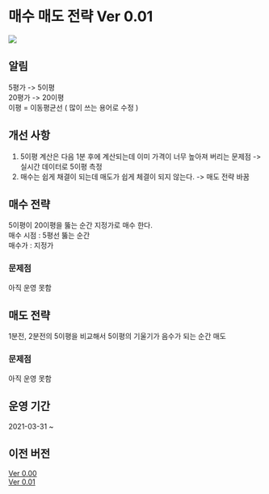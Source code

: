 # 매수 매도 전략 Ver 0.01
<img src="https://user-images.githubusercontent.com/55151796/112978240-0e885300-9192-11eb-9542-c2df2fdef248.png">

## 알림
5평가 -> 5이평  
20평가 -> 20이평  
이평 = 이동평균선 ( 많이 쓰는 용어로 수정 )

## 개선 사항  
1. 5이평 계산은 다음 1분 후에 계산되는데 이미 가격이 너무 높아져 버리는 문제점 -> 실시간 데이터로 5이평 측정
2. 매수는 쉽게 채결이 되는데 매도가 쉽게 체결이 되지 않는다. -> 매도 전략 바꿈

## 매수 전략
5이평이 20이평을 뚫는 순간 지정가로 매수 한다.  
매수 시점 : 5평선 뚫는 순간  
매수가 : 지정가  

### 문제점
아직 운영 못함

## 매도 전략
1분전, 2분전의 5이평을 비교해서 5이평의 기울기가 음수가 되는 순간 매도

### 문제점
아직 운영 못함

## 운영 기간
2021-03-31 ~ 
## 이전 버전
[Ver 0.00](https://github.com/E-know/AutoKStock/blob/main/strategy/ver0.00.md)  
[Ver 0.01](https://github.com/E-know/AutoKStock/blob/main/strategy/ver0.01.md)

